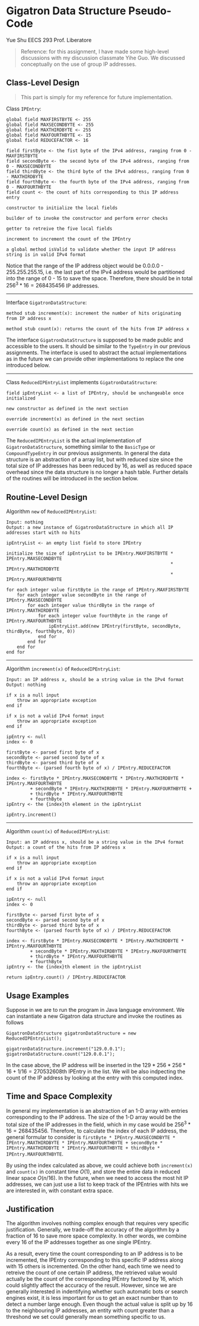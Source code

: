 # Gigatron Data Structure Pseudo-Code

Yue Shu
EECS 293
Prof. Liberatore

> Reference: for this assignment, I have made some high-level discussions with my discussion classmate Yihe Guo. We discussed conceptually on the use of group IP addresses.

## Class-Level Design

> This part is simply for my reference for future implementation.

Class `IPEntry`:

    global field MAXFIRSTBYTE <- 255
    global field MAXSECONDBYTE <- 255
    global field MAXTHIRDBYTE <- 255
    global field MAXFOURTHBYTE <- 15
    global field REDUCEFACTOR <- 16

    field firstByte <- the fist byte of the IPv4 address, ranging from 0 - MAXFIRSTBYTE
    field secondByte <- the second byte of the IPv4 address, ranging from 0 - MAXSECONDBYTE
    field thirdByte <- the third byte of the IPv4 address, ranging from 0 - MAXTHIRDBYTE
    field fourthByte <- the fourth byte of the IPv4 address, ranging from 0 - MAXFOURTHBYTE
    field count <- the count of hits corresponding to this IP address entry

    constructor to initialize the local fields

    builder of to invoke the constructor and perform error checks

    getter to retreive the five local fields

    increment to increment the count of the IPEntry

    a global method isValid to validate whether the input IP address string is in valid IPv4 format

Notice that the range of the IP address object would be 0.0.0.0 - 255.255.255.15, i.e. the last part of the IPv4 address would be partitioned into the range of 0 - 15 to save the space. Therefore, there should be in total $256^3 * 16 = 268435456$ IP addresses.

---

Interface `GigatronDataStructure`:

    method stub increment(x): increment the number of hits originating from IP address x

    method stub count(x): returns the count of the hits from IP address x

The interface `GigatronDataStructure` is supposed to be made public and accessible to the users. It should be similar to the `TypeEntry` in our previous assignments. The interface is used to abstract the actual implementations as in the future we can provide other implementations to replace the one introduced below.

---

Class `ReducedIPEntryList` implements `GigatronDataStructure`:

    field ipEntryList <- a list of IPEntry, should be unchangeable once initialized

    new constructor as defined in the next section

    override increment(x) as defined in the next section

    override count(x) as defined in the next section

The `ReducedIPEntryList` is the actual implementation of `GigatronDataStructure`, something similar to the `BasicType` or `CompoundTypeEntry` in our previous assignments. In general the data structure is an abstraction of a array list, but with reduced size since the total size of IP addresses has been reduced by 16, as well as reduced space overhead since the data structure is no longer a hash table. Further details of the routines will be introduced in the section below.

## Routine-Level Design

Algorithm `new` of `ReducedIPEntryList`:

    Input: nothing
    Output: a new instance of GigatronDataStructure in which all IP addresses start with no hits

    ipEntryList <- an empty list field to store IPEntry

    initialize the size of ipEntryList to be IPEntry.MAXFIRSTBYTE * IPEntry.MAXSECONDBYTE 
                                                                  * IPEntry.MAXTHIRDBYTE 
                                                                  * IPEntry.MAXFOURTHBYTE

    for each integer value firstByte in the range of IPEntry.MAXFIRSTBYTE
        for each integer value secondByte in the range of IPEntry.MAXSECONDBYTE
            for each integer value thirdByte in the range of IPEntry.MAXTHIRDBYTE
                for each integer value fourthByte in the range of IPEntry.MAXFOURTHBYTE
                    ipEntryList.add(new IPEntry(firstByte, secondByte, thirdByte, fourthByte, 0))
                end for
            end for
        end for
    end for

---

Algorithm `increment(x)` of `ReducedIPEntryList`:

    Input: an IP address x, should be a string value in the IPv4 format 
    Output: nothing

    if x is a null input
        throw an appropriate exception
    end if

    if x is not a valid IPv4 format input
        throw an appropriate exception
    end if

    ipEntry <- null
    index <- 0

    firstByte <- parsed first byte of x
    secondByte <- parsed second byte of x
    thirdByte <- parsed third byte of x
    fourthByte <- (parsed fourth byte of x) / IPEntry.REDUCEFACTOR

    index <- firstByte * IPEntry.MAXSECONDBYTE * IPEntry.MAXTHIRDBYTE * IPEntry.MAXFOURTHBYTE
             + secondByte * IPEntry.MAXTHIRDBYTE * IPEntry.MAXFOURTHBYTE + 
             + thirdByte * IPEntry.MAXFOURTHBYTE
             + fourthByte
    ipEntry <- the {index}th element in the ipEntryList

    ipEntry.increment()    

---

Algorithm `count(x)` of `ReducedIPEntryList`:

    Input: an IP address x, should be a string value in the IPv4 format 
    Output: a count of the hits from IP address x

    if x is a null input
        throw an appropriate exception
    end if

    if x is not a valid IPv4 format input
        throw an appropriate exception
    end if

    ipEntry <- null
    index <- 0

    firstByte <- parsed first byte of x
    secondByte <- parsed second byte of x
    thirdByte <- parsed third byte of x
    fourthByte <- (parsed fourth byte of x) / IPEntry.REDUCEFACTOR

    index <- firstByte * IPEntry.MAXSECONDBYTE * IPEntry.MAXTHIRDBYTE * IPEntry.MAXFOURTHBYTE
             + secondByte * IPEntry.MAXTHIRDBYTE * IPEntry.MAXFOURTHBYTE 
             + thirdByte * IPEntry.MAXFOURTHBYTE
             + fourthByte
    ipEntry <- the {index}th element in the ipEntryList

    return ipEntry.count() / IPEntry.REDUCEFACTOR

## Usage Examples

Suppose in we are to run the program in Java language environment. We can instantiate a new Gigatron data structure and invoke the routines as follows

    GigatronDataStructure gigatronDataStructure = new ReducedIPEntryList();

    gigatronDataStructure.increment("129.0.0.1");
    gigatronDataStructure.count("129.0.0.1");

In the case above, the IP address will be inserted in the $129 * 256 * 256 * 16 + 1 / 16 = 270532608$th IPEntry in the list. We will be also indpecting the count of the IP address by looking at the entry with this computed index.

## Time and Space Complexity

In general my implementation is an abstraction of an 1-D array with entries corresponding to the IP address. The size of the 1-D array would be the total size of the IP addresses in the field, which in my case would be $256^3 * 16 = 268435456$. Therefore, to calculate the index of each IP address, the general formular to consider is `firstByte * IPEntry.MAXSECONDBYTE * IPEntry.MAXTHIRDBYTE * IPEntry.MAXFOURTHBYTE + secondByte * IPEntry.MAXTHIRDBYTE * IPEntry.MAXFOURTHBYTE + thirdByte * IPEntry.MAXFOURTHBYTE`.

By using the index calculated as above, we could achieve both `increment(x)` and `count(x)` in constant time $O(1)$, and store the entire data in reduced linear space $O(n/16)$. In the future, when we need to access the most hit IP addresses, we can just use a list to keep track of the IPEntries with hits we are interested in, with constant extra space.

## Justification

The algorithm involves nothing complex enough that requires very specific justification. Generally, we trade-off the accuracy of the algorithm by a fraction of 16 to save more space complexity. In other words, we combine every 16 of the IP addresses together as one single IPEntry.

As a result, every time the count corresponding to an IP address is to be incremented, the IPEntry corresponding to this specific IP address along with 15 others is incremented. On the other hand, each time we need to retreive the count of one certain IP address, the retrieved value would actually be the count of the corresponding IPEntry factored by 16, which could slightly affect the accuracy of the result. However, since we are generally interested in indentifying whether such automatic bots or search engines exist, it is less important for us to get an exact number than to detect a number large enough. Even though the actual value is split up by 16 to the neighbouring IP addresses, an entity with count greater than a threshond we set could generally mean something specific to us.
